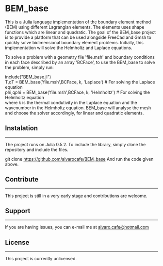 # BEM_base

This is a Julia language implementation of the boundary element method (BEM) using different Lagrangian elements.
The elements uses shape functions which are linear and quadratic.
The goal of the BEM_base project is to provide a platform that can be used alongside FreeCad and Gmsh to quickly solve bidimensional boundary element problems.
Initially, this implementation will solve the Helmholtz and Laplace equations.

To solve a problem with a geometry file 'file.msh' and boundary conditions in each face described by an array 'BCFace', to use the BEM_base to solve the problem, simply run:

  include("BEM_base.jl")  
  T,qT = BEM_base('file.msh',BCFace, k, 'Laplace') # For solving the Laplace equation  
  phi,qphi = BEM_base('file.msh',BCFace, k, 'Helmholtz') # For solving the Helmholtz equation  
where k is the thermal condutivity in the Laplace equation and the wavenumber in the Helmholtz equation.
BEM_base will analyse the mesh and choose the solver accordingly, for linear and quadratic elements.

## Instalation
-----------
The project runs on Julia 0.5.2. To include the library, simply clone the repository and include the files.

  git clone https://github.com/alvarocafe/BEM_base
And run the code given above.

## Contribute
----------
This project is still in a very early stage and contributions are welcome.

## Support
----------
If you are having issues, you can e-mail me at alvaro.cafe@hotmail.com

## License
----------
This project is currently unlicensed.
